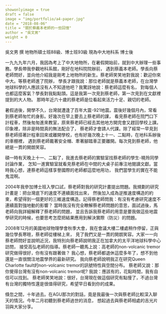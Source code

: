 ```yaml
---
showonlyimage = true
draft = false
image = "img/portfolio/a4-paper.jpg"
date = "2018-08-06"
title = "關於蔡義本老師的一些回憶"
author = "吳文男"
weight = 0
---
```


吳文男 撰
地物所碩士班88級、博士班93級 現為中大地科系 博士後

一九九九年六月，我因為考上了中大地物所，在暑假開始前，就到中大辦理一些事務。學長帶我參觀地科系館，剛好在地科院院辦前，
遇到蔡義本老師。學長向蔡老師問好，並向他介紹我是剛考上地物所的新生。蔡老師笑笑地對我說：歡迎你來中大。等蔡老師進了院辦，
學長才跟我說：那位老師就是蔡義本老師，在台灣學地球科學的人應該沒有人不知道他吧？我驚訝地說：蔡老師這麼有名，
對每個人也都這麼客氣？學長對我點點頭。這是我第一次見到蔡老師，第一次見到在文獻裡提到的大人物。
那時年近六十歲的蔡老師是位看起來活力十足、親切的老師。

<!--more-->

暑假過後，開學不久，台灣就遭逢了百年大震-921地震。震後好幾個月內，常看到蔡老師匆忙的身影。好幾次在早上要去上蔡老師的課，
看見蔡老師在院門口下計程車，然後匆匆進來教室，原來蔡老師已經去其他地方開完會又趕回學校上課。印象裡，除非是時間真的無法配合了，
蔡老師才會請人代課。除了經常一早見到蔡老師搭著計程車回來或離開學校，也有好幾次晚上十一、二點時，在地科系辦後的車棚裡，
遇到蔡老師戴著安全帽、牽著腳踏車正要離開。每次見到蔡老師，他總是一貫的開朗笑容。

碩一時有天晚上十一、二點了，我進去蔡老師的實驗室找蔡老師的學生-曉玲同學討論作業，
怎知一進實驗室就看見蔡老師在中間的大桌子前專注地閱讀文獻。當時我心想，連蔡老師這樣享譽國際的老師都這麼地用功，
我們當學生的實在不能鬼混啊。

2004年我參加博士班入學口試，蔡老師對我的研究計畫提出問題。我規劃的研究計畫是：把台灣底下的速度不連續面找出來，
然後加入成為逆推速度構造的約束，希望得到一個更好的三維速度構造。記得蔡老師問我：有沒有考慮研究速度不連續面對強地動的影響？
當時我沒有完全瞭解蔡老師問題的意思，面試過後，馬老師向我詳細解釋了蔡老師的問題，
並且告訴我蔡老師的用意是要我做這些地震學研究的時候，也要思考怎麼把結果應用到解決實際（防災）的問題。

2008年12月的美國地球物理學會秋季大會，我在會議大樓二樓處稍作停留，正與幾位學長寒暄，蔡老師從樓梯上來，
見了我們又是一貫的開朗笑容。大家一一向蔡老師問好並說明近況，我特別向蔡老師說明我正在加拿大的太平洋地球科學中心訪問，
接受高弘老師的指導。蔡老師一聽馬上說：高老師的non-volcanic tremor研究做得很好，你有沒有跟著做？
我心想，蔡老師都退休這麼多年了，想不到他還是一直很關注地震學界的最新研究。
我向蔡老師說明我正在研究Queen Charlotte fault的non-volcanic tremor的訊號特性與空間分布。
蔡老師又說：那你覺得台灣有沒有non-volcanic tremor呢? 我說：應該有的，花點時間，我有自信可以找到。
蔡老師笑笑地說：很好，台灣現在做這個研究有點慢了，不過台灣有台灣的獨特性還是很值得研究，希望早日看到你的成果。

倏忽之間，十年過去。在AGU那次的對話，竟是我最後一次與蔡老師比較深入聊天的情況。今年二月初聽到蔡老師過世的消息，
想起過去與蔡老師相處的吉光片羽與大家分享。

